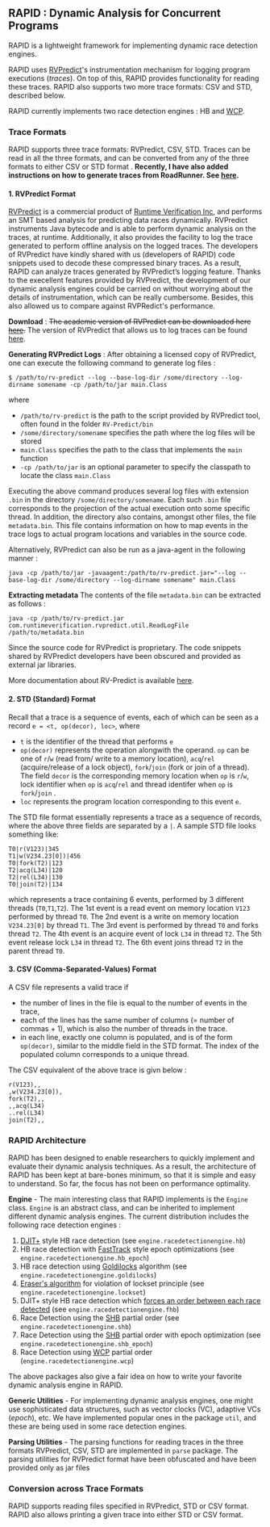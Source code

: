 ## RAPID : Dynamic Analysis for Concurrent Programs

RAPID is a lightweight framework for implementing dynamic race detection engines.

RAPID uses [RVPredict][2]'s instrumentation
mechanism for logging program executions (_traces_). On top of this, RAPID provides functionality for reading these traces. RAPID also supports two more trace formats: CSV and STD, described below.

RAPID currently implements two race detection engines : HB and [WCP][1].

### Trace Formats

RAPID supports three trace formats: RVPredict, CSV, STD. Traces can be read in all the three formats, and can be converted from any of the three formats to either CSV or STD format .
**Recently, I have also added instructions on how to generate traces from RoadRunner. See [here](notes/Generate_RoadRunner_traces.md).**

#### 1. RVPredict Format
[RVPredict][2] is a commercial product of [Runtime Verification Inc][3], and performs an SMT based analysis for predicting data races dynamically. RVPredict instruments Java bytecode and is able to perform dynamic analysis on the traces, at runtime. Additionally, it also provides the facility to log the trace generated to perform offline analysis on the logged traces. The developers of RVPredict have kindly shared with us (developers of RAPID) code snippets used to decode these compressed binary traces. As a result,
RAPID can analyze traces generated by RVPredict’s logging feature.
Thanks to the execellent features provided by RVPredict, the development of our dynamic analysis engines could be carried on without worrying about the details of instrumentation, which can be really cumbersome. Besides, this also allowed us to compare against RVPRedict's performance.

**Download** : 
~~The academic version of RVPredict can be downloaded here [here](https://runtimeverification.com/predict/download/?v=1.8.4).~~
The version of RVPredict that allows us to log traces can be found [here](https://uofi.box.com/v/rvpredict).

**Generating RVPredict Logs** : After obtaining a licensed copy of RVPredict, one can execute the following command to generate log files :

```
$ /path/to/rv-predict --log --base-log-dir /some/directory --log-dirname somename -cp /path/to/jar main.Class
```
where 
* `/path/to/rv-predict` is the path to the script provided by RVPredict tool, often found in the folder `RV-Predict/bin`
* `/some/directory/somename` specifies the path where the log files will be stored
* `main.Class` specifies the path to the class that implements the `main` function
* `-cp /path/to/jar` is an optional parameter to specify the classpath to locate the class `main.Class`

Executing the above command produces several log files with extension `.bin` in the directory `/some/directory/somename`. Each such `.bin` file corresponds to the projection of the actual execution onto some specific thread. In addition, the directory also contains, amongst other files, the file `metadata.bin`. This file contains information on how to map events in the trace logs to actual program locations and variables in the source code.

Alternatively, RVPredict can also be run as a java-agent in the following manner :
```
java -cp /path/to/jar -javaagent:/path/to/rv-predict.jar="--log --base-log-dir /some/directory --log-dirname somename" main.Class
```

**Extracting metadata**
The contents of the file `metadata.bin` can be extracted as follows :
```
java -cp /path/to/rv-predict.jar com.runtimeverification.rvpredict.util.ReadLogFile /path/to/metadata.bin
```

Since the source code for RVPredict is proprietary. The code snippets shared by RVPredict developers have been obscured and provided as external jar libraries.

More documentation about RV-Predict is available [here][4].

#### 2. STD (Standard) Format

Recall that a trace is a sequence of events, each of which can be seen as a record `e = <t, op(decor), loc>`, where 
* `t` is the identifier of the thread that performs `e`
* `op(decor)` represents the operation alongwith the operand. `op` can be one of `r`/`w` (read from/ write to a memory location), `acq`/`rel` (acquire/release of a lock object), `fork`/`join` (fork or join of a thread). The field `decor` is the corresponding memory location when `op` is `r`/`w`, lock identifier when `op` is `acq`/`rel` and thread identifer when `op` is `fork`/`join` .
* `loc` represents the program location corresponding to this event `e`.

The STD file format essentially represents a trace as a sequence of records, where the above three fields are separated by a `|`. A sample STD file looks something like:
```
T0|r(V123)|345
T1|w(V234.23[0])|456
T0|fork(T2)|123
T2|acq(L34)|120
T2|rel(L34)|130
T0|join(T2)|134

```
which represents a trace containing 6 events, performed by 3 different threads (`T0`,`T1`,`T2`). The 1st event is a read event on memory location `V123` performed by thread `T0`. The 2nd event is a write on memory location `V234.23[0]` by thread `T1`.
The 3rd event is performed by thread `T0` and forks thread `T2`.
The 4th event is an acquire event of lock `L34` in thread `T2`.
The 5th event release lock `L34` in thread `T2`.
The 6th event joins thread `T2` in the parent thread `T0`.

#### 3. CSV (Comma-Separated-Values) Format

A CSV file represents a valid trace if
* the number of lines in the file is equal to the number of events in the trace,
* each of the lines has the same number of columns (= number of commas + 1), which is also the number of threads in the trace.
* in each line, exactly one column is populated, and is of the form `op(decor)`, similar to the middle field in the STD format. The index of the populated column corresponds to a unique thread.

The CSV equivalent of the above trace is givn below :
```
r(V123),,
,w(V234.23[0]),
fork(T2),,
,,acq(L34)
..rel(L34)
join(T2),,
```

### RAPID Architecture

RAPID has been designed to enable researchers to quickly implement and evaluate their dynamic analysis techniques. As a result, the architecture of RAPID has been kept at bare-bones minimum, so that it is simple and easy to understand.
So far, the focus has not been on performance optimality.

**Engine** - The main interesting class that RAPID implements is the `Engine` class.
`Engine` is an abstract class, and can be inherited to implement different dynamic analysis engines. 
The current distribution includes the following race detection engines :
1. [DJIT+][5] style HB race detection (see `engine.racedetectionengine.hb`)
2. HB race detection with [FastTrack][6] style epoch optimizations (see `engine.racedetectionengine.hb_epoch`)
3. HB race detection using [Goldilocks][7] algorithm (see `engine.racedetectionengine.goldilocks`)
4. [Eraser's algorithm][8] for violation of lockset principle (see `engine.racedetectionengine.lockset`)
5. DJIT+ style HB race detection which [forces an order between each race detected][9] (see `engine.racedetectionengine.fhb`) 
6. Race Detection using the [SHB][9] partial order (see `engine.racedetectionengine.shb`)
7. Race Detection using the [SHB][9] partial order with epoch optimization (see `engine.racedetectionengine.shb_epoch`)
8. Race Detection using [WCP][1] partial order (`engine.racedetectionengine.wcp`)

The above packages also give a fair idea on how to write your favorite dynamic analysis engine in RAPID.

**Generic Utilities** - For implementing dynamic analysis engines, one might use sophisticated data structures, such as vector clocks (VC), adaptive VCs (_epoch_), etc. We have implemented popular ones in the package `util`, and these are being used in some race detection engines.

**Parsing Utilities** - The parsing functions for reading traces in the three formats RVPredict, CSV, STD are implemented in `parse` package. The parsing utilities for RVPredict format have been obfuscated and have been provided only as jar files

### Conversion across Trace Formats

RAPID supports reading files specified in RVPredict, STD or CSV format. RAPID also allows printing a given trace into either STD or CSV format.

[1]: https://dl.acm.org/citation.cfm?id=3062374
[2]: https://runtimeverification.com/predict/
[3]: https://runtimeverification.com/
[4]: https://runtimeverification.com/predict/1.8.3/docs/
[5]: https://dl.acm.org/citation.cfm?id=781529
[6]: https://dl.acm.org/citation.cfm?id=1542490
[7]: https://dl.acm.org/citation.cfm?id=1250762
[8]: https://dl.acm.org/citation.cfm?id=265927
[9]: http://umathur3.web.engr.illinois.edu/papers/shb-oopsla2018.pdf
